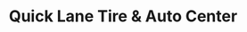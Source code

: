 ---
title: "Quick Lane Tire & Auto Center"
url: /roseville/quick-lane-tire-und-auto-center/
shop: Autowerkstatt
---